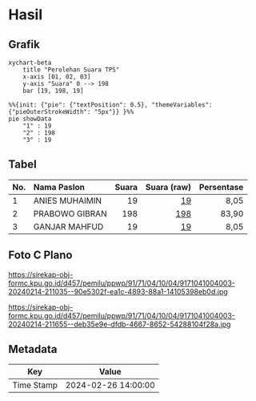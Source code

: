 # Hasil

## Grafik

```mermaid
xychart-beta
    title "Perolehan Suara TPS"
    x-axis [01, 02, 03]
    y-axis "Suara" 0 --> 198
    bar [19, 198, 19]
```

```mermaid
%%{init: {"pie": {"textPosition": 0.5}, "themeVariables": {"pieOuterStrokeWidth": "5px"}} }%%
pie showData
    "1" : 19
    "2" : 198
    "3" : 19
```

## Tabel

| No. | Nama Paslon    | Suara | Suara (raw) | Persentase |
|:--- |:-------------- | -----:| -----------:| ----------:|
| 1   | ANIES MUHAIMIN | 19    | [19][p-1]   | 8,05       |
| 2   | PRABOWO GIBRAN | 198   | [198][p-2]  | 83,90      |
| 3   | GANJAR MAHFUD  | 19    | [19][p-3]   | 8,05       |


[p-1]: https://github.com/gigit-pemilu/pemilu-2024-91-papua/blob/main/pilpres/hitung-suara/sub/91-papua/sub/71-kota-jayapura/sub/04-muara-tami/sub/1004-koya-barat/sub/003-tps/sub/paslon-1.txt
[p-2]: https://github.com/gigit-pemilu/pemilu-2024-91-papua/blob/main/pilpres/hitung-suara/sub/91-papua/sub/71-kota-jayapura/sub/04-muara-tami/sub/1004-koya-barat/sub/003-tps/sub/paslon-2.txt
[p-3]: https://github.com/gigit-pemilu/pemilu-2024-91-papua/blob/main/pilpres/hitung-suara/sub/91-papua/sub/71-kota-jayapura/sub/04-muara-tami/sub/1004-koya-barat/sub/003-tps/sub/paslon-3.txt

## Foto C Plano

https://sirekap-obj-formc.kpu.go.id/d457/pemilu/ppwp/91/71/04/10/04/9171041004003-20240214-211035--90e5302f-ea1c-4893-88a1-14105398eb0d.jpg

https://sirekap-obj-formc.kpu.go.id/d457/pemilu/ppwp/91/71/04/10/04/9171041004003-20240214-211655--deb35e9e-dfdb-4667-8652-54288104f28a.jpg


## Metadata

| Key        | Value               |
| ---------- | ------------------- |
| Time Stamp | 2024-02-26 14:00:00 |



